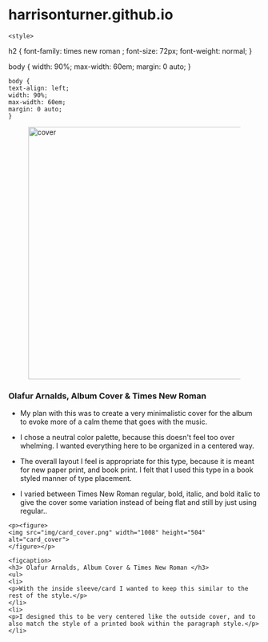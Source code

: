 # harrisonturner.github.io<!doctype html>
<html lang="en">
<head>
	<meta charset="utf-8">
	<title>Found Type</title>
	<meta name="author" content="Harrison Turner">

	<style>



h2 {
	font-family: times new roman ;
	font-size: 72px;
	font-weight: normal;
	}

body {
	width: 90%;
	max-width: 60em;
	margin: 0 auto;
	}

	
	body {
	text-align: left;
	width: 90%;
	max-width: 60em;
	margin: 0 auto;
	}
	

</style>

<p><figure>
<img src="img/cover.png" width="1008" height="504" alt="cover">
</figure></p>

<figcaption>
	<h3> Olafur Arnalds, Album Cover & Times New Roman </h3>
	<ul>
	<li>
	<p>My plan with this was to create a very minimalistic
	cover for the album to evoke more of a 
	calm theme that goes with the music.</p>
	</li>
	<li>
	<p>I chose a neutral color palette, because this doesn't
	feel too over whelming. I wanted everything here to be organized
	in a centered way.</p>
	</li>
	<li>
	<p>The overall layout I feel is appropriate for this type, 
	because it is meant for new paper print, and book print. 
	I felt that I used this type in a book styled manner of type placement.
	  </p>
	</li>
	<li>
	<p>I varied between Times New Roman regular, bold, italic, and bold italic to give the cover some variation instead of being flat and still by just using regular..
	  </p>
	</ul>
	</figcaption>
	</figure>
	
	<p><figure>
	<img src="img/card_cover.png" width="1008" height="504" alt="card_cover">
	</figure></p>
	
	<figcaption>
	<h3> Olafur Arnalds, Album Cover & Times New Roman </h3>
	<ul>
	<li>
	<p>With the inside sleeve/card I wanted to keep this similar to the rest of the style.</p>
	</li>
	<li>
	<p>I designed this to be very centered like the outside cover, and to also match the style of a printed book within the paragraph style.</p>
	</li>
	
	
</head>
<body>




</body>
</html>


